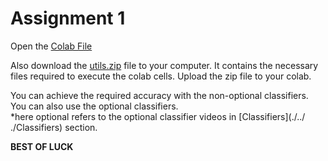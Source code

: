 # Assignment 1
Open the [Colab File](https://colab.research.google.com/drive/1hbaJHFO8KtDi9xEPYxAfMI-IiPJYC37q?usp=sharing)

Also download the [utils.zip](./utils.zip) file to your computer. It contains the necessary files required to execute the colab cells. Upload the zip file to your colab.

You can achieve the required accuracy with the non-optional classifiers. You can also use the optional classifiers.  
*here optional refers to the optional classifier videos in [Classifiers](./../ ./Classifiers) section.

**BEST OF LUCK**
